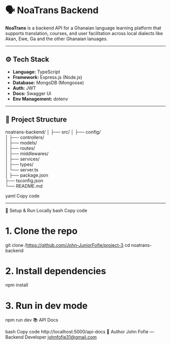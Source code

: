 # 🗣️ NoaTrans Backend

**NoaTrans** is a backend API for a Ghanaian language learning platform that supports translation, courses, and user facilitation across local dialects like Akan, Ewe, Ga and the other Ghanaian lanuages.

---

## ⚙️ Tech Stack
- **Language:** TypeScript  
- **Framework:** Express.js (Node.js)  
- **Database:** MongoDB (Mongoose)  
- **Auth:** JWT  
- **Docs:** Swagger UI  
- **Env Management:** dotenv  

---

## 📁 Project Structure
noatrans-backend/
│
├── src/
│   ├── config/          
│   ├── controllers/     
│   ├── models/          
│   ├── routes/          
│   ├── middlewares/     
│   ├── services/        
│   ├── types/           
│   └── server.ts       
│
├── package.json         
├── tsconfig.json        
└── README.md          


yaml
Copy code

---

🧩 Setup & Run Locally
bash
Copy code
# 1. Clone the repo
git clone /https://github.com/John-JuniorFofie/project-3
cd noatrans-backend

# 2. Install dependencies
npm install

# 3. Run in dev mode
npm run dev
📚 API Docs


bash
Copy code
http://localhost:5000/api-docs
👤 Author
John Fofie — Backend Developer
johnfofie31@gmail.com